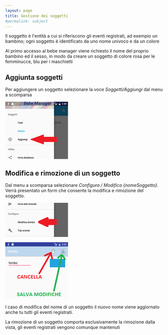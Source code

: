 ```yaml
---
layout: page
title: Gestione dei soggetti
#permalink: subject
---
```



Il soggetto &egrave; l'entit&agrave; a cui si riferiscono gli eventi registrati, ad esempio un bambino; ogni soggetto &egrave; identificato da uno nome univoco e da un colore

Al primo accesso al bebe manager viene richiesto il nome del proprio bambino ed il sesso, in modo da creare un soggetto di colore rosa per le femminucce, blu per i maschietti


## Aggiunta soggetti

Per aggiungere un soggetto selezionare la voce *Soggetti/Aggiungi* dal menu a scomparsa

![subject1](assets/img/subject1.png)



## Modifica e rimozione di un soggetto

Dal menu a scomparsa selezionare *Configura / Modifica {nomeSoggetto}*. Verr&agrave; presentato un form che consente la modifica e rimozione del soggetto.

![subject2](assets/img/subject2.png)

![subject3](assets/img/subject3.png)


I caso di modifica del nome di un soggetto il nuovo nome viene aggiornato anche tu tutti gli eventi registrati.


La rimozione di un soggetto comporta esclusivamente la rimozione dalla vista, gli eventi registrati vengono comunque mantenuti
